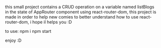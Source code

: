 this small project contains a CRUD operation on a variable named listBlogs in the state of AppRouter component using react-router-dom, this project is made in order to help new comies to better understand how to use react-router-dom, i hope il helps you :D

to use:
npm i
npm start

enjoy :D
